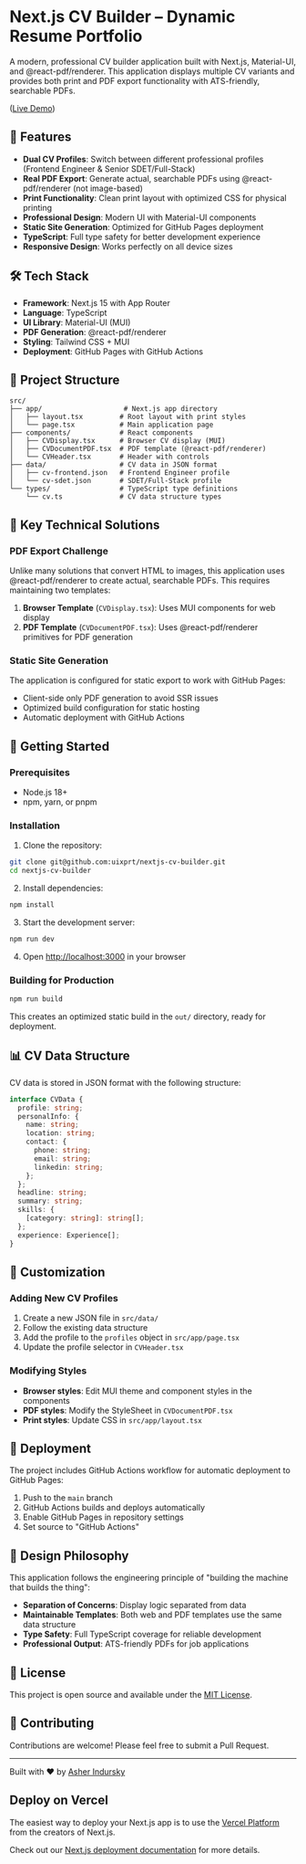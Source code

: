 # Next.js CV Builder – Dynamic Resume Portfolio

A modern, professional CV builder application built with Next.js, Material-UI, and @react-pdf/renderer. This application displays multiple CV variants and provides both print and PDF export functionality with ATS-friendly, searchable PDFs. 

([Live Demo](https://cvs.uixprt.com))

## 🚀 Features

- **Dual CV Profiles**: Switch between different professional profiles (Frontend Engineer & Senior SDET/Full-Stack)
- **Real PDF Export**: Generate actual, searchable PDFs using @react-pdf/renderer (not image-based)
- **Print Functionality**: Clean print layout with optimized CSS for physical printing
- **Professional Design**: Modern UI with Material-UI components
- **Static Site Generation**: Optimized for GitHub Pages deployment
- **TypeScript**: Full type safety for better development experience
- **Responsive Design**: Works perfectly on all device sizes

## 🛠️ Tech Stack

- **Framework**: Next.js 15 with App Router
- **Language**: TypeScript
- **UI Library**: Material-UI (MUI)
- **PDF Generation**: @react-pdf/renderer
- **Styling**: Tailwind CSS + MUI
- **Deployment**: GitHub Pages with GitHub Actions

## 📁 Project Structure

```
src/
├── app/                    # Next.js app directory
│   ├── layout.tsx         # Root layout with print styles
│   └── page.tsx           # Main application page
├── components/            # React components
│   ├── CVDisplay.tsx      # Browser CV display (MUI)
│   ├── CVDocumentPDF.tsx  # PDF template (@react-pdf/renderer)
│   └── CVHeader.tsx       # Header with controls
├── data/                  # CV data in JSON format
│   ├── cv-frontend.json   # Frontend Engineer profile
│   └── cv-sdet.json       # SDET/Full-Stack profile
└── types/                 # TypeScript type definitions
    └── cv.ts              # CV data structure types
```

## 🎯 Key Technical Solutions

### PDF Export Challenge
Unlike many solutions that convert HTML to images, this application uses @react-pdf/renderer to create actual, searchable PDFs. This requires maintaining two templates:
1. **Browser Template** (`CVDisplay.tsx`): Uses MUI components for web display
2. **PDF Template** (`CVDocumentPDF.tsx`): Uses @react-pdf/renderer primitives for PDF generation

### Static Site Generation
The application is configured for static export to work with GitHub Pages:
- Client-side only PDF generation to avoid SSR issues
- Optimized build configuration for static hosting
- Automatic deployment with GitHub Actions

## 🚀 Getting Started

### Prerequisites
- Node.js 18+ 
- npm, yarn, or pnpm

### Installation

1. Clone the repository:
```bash
git clone git@github.com:uixprt/nextjs-cv-builder.git
cd nextjs-cv-builder
```

2. Install dependencies:
```bash
npm install
```

3. Start the development server:
```bash
npm run dev
```

4. Open [http://localhost:3000](http://localhost:3000) in your browser

### Building for Production

```bash
npm run build
```

This creates an optimized static build in the `out/` directory, ready for deployment.

## 📊 CV Data Structure

CV data is stored in JSON format with the following structure:

```typescript
interface CVData {
  profile: string;
  personalInfo: {
    name: string;
    location: string;
    contact: {
      phone: string;
      email: string;
      linkedin: string;
    };
  };
  headline: string;
  summary: string;
  skills: {
    [category: string]: string[];
  };
  experience: Experience[];
}
```

## 🔧 Customization

### Adding New CV Profiles

1. Create a new JSON file in `src/data/`
2. Follow the existing data structure
3. Add the profile to the `profiles` object in `src/app/page.tsx`
4. Update the profile selector in `CVHeader.tsx`

### Modifying Styles

- **Browser styles**: Edit MUI theme and component styles in the components
- **PDF styles**: Modify the StyleSheet in `CVDocumentPDF.tsx`
- **Print styles**: Update CSS in `src/app/layout.tsx`

## 🚀 Deployment

The project includes GitHub Actions workflow for automatic deployment to GitHub Pages:

1. Push to the `main` branch
2. GitHub Actions builds and deploys automatically
3. Enable GitHub Pages in repository settings
4. Set source to "GitHub Actions"

## 🎨 Design Philosophy

This application follows the engineering principle of "building the machine that builds the thing":
- **Separation of Concerns**: Display logic separated from data
- **Maintainable Templates**: Both web and PDF templates use the same data structure
- **Type Safety**: Full TypeScript coverage for reliable development
- **Professional Output**: ATS-friendly PDFs for job applications

## 📝 License

This project is open source and available under the [MIT License](LICENSE).

## 🤝 Contributing

Contributions are welcome! Please feel free to submit a Pull Request.

---

Built with ❤️ by [Asher Indursky](https://www.linkedin.com/in/asherindursky)

## Deploy on Vercel

The easiest way to deploy your Next.js app is to use the [Vercel Platform](https://vercel.com/new?utm_medium=default-template&filter=next.js&utm_source=create-next-app&utm_campaign=create-next-app-readme) from the creators of Next.js.

Check out our [Next.js deployment documentation](https://nextjs.org/docs/app/building-your-application/deploying) for more details.
